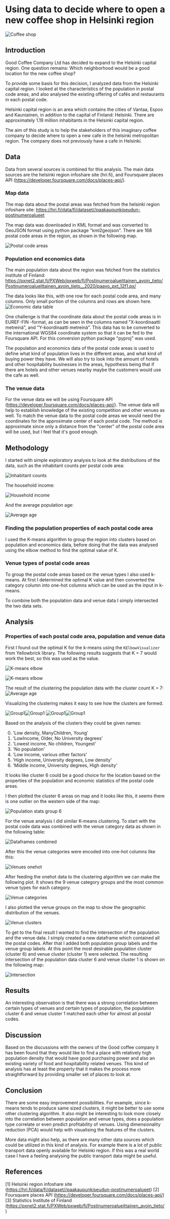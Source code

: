
# Using data to decide where to open a new coffee shop in Helsinki region

![Coffee shop](jazmin-quaynor-9Y8vxVQN4o4-unsplash_s.png)

## Introduction

Good Coffee Company Ltd has decided to expand to the Helsinki capital region. One question remains: Which neighborhood would be a good location for the new coffee shop?

To provide some basis for this decision, I analyzed data from the Helsinki capital region. I looked at the characteristics of the population in postal code areas, and also analysed the existing offering of cafés and restaurants in each postal code.

Helsinki capital region is an area which contains the cities of Vantaa, Espoo and Kauniainen, in addition to the capital of Finland: Helsinki. There are approximately 1.19 million inhabitants in the Helsinki capital region.

The aim of this study is to help the stakeholders of this imaginary coffee company to decide where to open a new cafe in the helsinki metropolitan region. The company does not previously have a cafe in Helsinki.

## Data

Data from several sources is combined for this analysis. The main data sources are the helsinki region infoshare site (hri.fi), and Foursquare places API (https://developer.foursquare.com/docs/places-api/).

### Map data

The map data about the postal areas was fetched from the helsinki region infoshare site: https://hri.fi/data/fi/dataset//paakaupunkiseudun-postinumeroalueet

The map data was downloaded in KML format and was converted to GeoJSON format using python package "kml2geojson". There are 168 postal code areas in the region, as shown in the following map. 

![Postal code areas](images/postal_code_areas.PNG)

### Population end economics data

The main population data about the region was fetched from the statistics institute of Finland: https://pxnet2.stat.fi/PXWeb/pxweb/fi/Postinumeroalueittainen_avoin_tieto/Postinumeroalueittainen_avoin_tieto__2020/paavo_pxt_12f1.px/

The data looks like this, with one row for each postal code area, and many columns. Only small portion of the columns and rows are shown here.
![Economic data table](images/economic_data1.PNG)

One challenge is that the coordinate data about the postal code areas is in EUREF-FIN -format, as can be seen in the columns named "X-koordinaatti metreinä", and "Y-koordinaatti metreinä". This data has to be converted to the international WGS84 coordinate system so that it can be fed to the Foursquare API. For this conversion python package "pyproj" was used.

The population and economics data of the postal code areas is used to define what kind of population lives in the different areas, and what kind of buying power they have. We will also try to look into the amount of hotels and other hospitability businesses in the areas, hypothesis being that if there are hotels and other venues nearby maybe the customers would use the cafe as well.

### The venue data

For the venue data we will be using Foursquare API (https://developer.foursquare.com/docs/places-api/). The venue data will help to establish knowledge of the existing competition and other venues as well. To match the venue data to the postal code areas we would need the coordinates for the approximate center of each postal code. The method is approximate since only a distance from the "center" of the postal code area will be used, but I feel that it's good enough.

## Methodology 

I started with simple exploratory analysis to look at the distributions of the data, such as the inhabitant counts per postal code area:

![Inhabitant counts](images/inhabitants_per_code.png)

The household income:

![Household income](images/household_income.png)

And the average population age:

![Average age](images/average_age.png)

### Finding the population properties of each postal code area

I used the K-means algorithm to group the region into clusters based on population and economics data, before doing that the data was analysed using the elbow method to find the optimal value of K. 

### Venue types of postal code areas

To group the postal code areas based on the venue types I also used k-means. At first I determined the optimal K value and then converted the category column into one-hot columns which can be used as the input in k-means.

To combine both the population data and venue data I simply intersected the two data sets.

## Analysis

### Properties of each postal code area, population and venue data

First I found out the optimal K for the k-means using the `KElbowVisualizer` from Yellowbrick library. The following results suggests that K = 7 would work the best, so this was used as the value.

![K-means elbow](images/econ_kmeans_elbow.PNG)

![K-means elbow](images/econ_kmeans_elbow_chart.PNG)

The result of the clustering the population data with the cluster count K = 7:
![Average age](images/pop_properties.PNG)

Visualizing the clustering makes it easy to see how the clusters are formed.

![Group1](images/econ_grp1.png)![Group1](images/econ_grp2.png)
![Group1](images/econ_grp3.png)![Group1](images/econ_grp4.png)

Based on the analysis of the clusters they could be given names:

0. 'Low density, ManyChildren, Young'
1. 'LowIncome, Older, No University degrees'
2. 'Lowest income, No children, Youngest'
3. 'No population'
4. 'Low income, various other factors'
5. 'High income, University degrees, Low density'
6. 'Middle income, University degrees, High density'

It looks like cluster 6 could be a good choice for the location based on the properties of the population and economic statistics of the postal code areas.

I then plotted the cluster 6 areas on map and it looks like this, it seems there is one outlier on the western side of the map:

![Population stats group 6](images/area_map_cluster6.PNG)

For the venue analysis I did similar K-means clustering. To start with the postal code data was combined with the venue category data as shown in the following table:

![Dataframes combined](images/dataframes_combined.png)

After this the venue categories were encoded into one-hot columns like this:

![Venues onehot](images/venues_onehot.PNG)

After feeding the onehot data to the clustering algorithm we can make the following plot. It shows the 9 venue category groups and the most common venue types for each category.

![Venue categories](images/venue_categories.png)

I also plotted the venue groups on the map to show the geographic distribution of the venues.

![Venue clusters](images/venue_clusters.PNG)

To get to the final result I wanted to find the intersection of the population and the venue data. I simply created a new dataframe which contained all the postal codes. After that I added both population group labels and the venue group labels. At this point the most desirable population cluster (cluster 6) and venue cluster (cluster 1) were selected. The resulting intersection of the population data cluster 6 and venue cluster 1 is shown on the following map:

![Intersection](images/intersection_map.PNG)

## Results 

An interesting observation is that there was a strong correlation between certain types of venues and certain types of population, the population cluster 6 and venue cluster 1 matched each other for almost all postal codes.

## Discussion 

Based on the discussions with the owners of the Good coffee company it has been found that they would like to find a place with relatively high population density that would have good purchasing power and also an existing variety of food and hospitability related venues. This kind of analysis has at least the property that it makes the process more straightforward by providing smaller set of places to look at. 


## Conclusion 

There are some easy improvement possibilities. For example, since k-means tends to produce same sized clusters, it might be better to use some other clustering algorithm. It also might be interesting to look more closely into the correlation between population and venue types, does a population type correlate or even predict profitability of venues. Using dimensionality reduction (PCA) would help with visualising the features of the clusters.

More data might also help, as there are many other data sources which could be utilized in this kind of analysis. For example there is a lot of public transport data openly available for Helsinki region. If this was a real world case I have a feeling analysing the public transport data might be useful.


## References

[1] Helsinki region infoshare site (https://hri.fi/data/fi/dataset//paakaupunkiseudun-postinumeroalueet)
[2] Foursquare places API (https://developer.foursquare.com/docs/places-api/)
[3] Statistics Institute of Finland (https://pxnet2.stat.fi/PXWeb/pxweb/fi/Postinumeroalueittainen_avoin_tieto/)